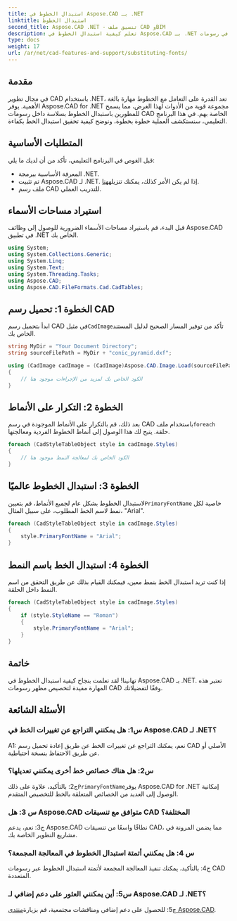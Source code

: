 ```yaml
---
title: استبدال الخطوط في Aspose.CAD بـ .NET
linktitle: استبدال الخطوط
second_title: Aspose.CAD .NET - تنسيق ملف CAD وBIM
description: تعلم كيفية استبدال الخطوط في Aspose.CAD بـ .NET دون عناء. اتبع دليلنا خطوة بخطوة لتخصيص الخط بشكل فعال في رسومات CAD الخاصة بك.
type: docs
weight: 17
url: /ar/net/cad-features-and-support/substituting-fonts/
---
```

## مقدمة

في مجال تطوير CAD باستخدام .NET، تعد القدرة على التعامل مع الخطوط مهارة بالغة الأهمية. يوفر Aspose.CAD for .NET مجموعة قوية من الأدوات لهذا الغرض، مما يسمح للمطورين باستبدال الخطوط بسلاسة داخل رسومات CAD الخاصة بهم. في هذا البرنامج التعليمي، سنستكشف العملية خطوة بخطوة، ونوضح كيفية تحقيق استبدال الخط بكفاءة.

## المتطلبات الأساسية

قبل الغوص في البرنامج التعليمي، تأكد من أن لديك ما يلي:

- المعرفة الأساسية ببرمجة .NET.
-  تم تثبيت Aspose.CAD لـ .NET. إذا لم يكن الأمر كذلك، يمكنك تنزيله[هنا](https://releases.aspose.com/cad/net/).
- ملف رسم CAD للتدريب العملي.

## استيراد مساحات الأسماء

قبل البدء، قم باستيراد مساحات الأسماء الضرورية للوصول إلى وظائف Aspose.CAD في تطبيق .NET الخاص بك.

```csharp
using System;
using System.Collections.Generic;
using System.Linq;
using System.Text;
using System.Threading.Tasks;
using Aspose.CAD;
using Aspose.CAD.FileFormats.Cad.CadTables;
```

## الخطوة 1: تحميل رسم CAD

 ابدأ بتحميل رسم CAD في مثيل`CadImage`تأكد من توفير المسار الصحيح لدليل المستند الخاص بك.

```csharp
string MyDir = "Your Document Directory";
string sourceFilePath = MyDir + "conic_pyramid.dxf";

using (CadImage cadImage = (CadImage)Aspose.CAD.Image.Load(sourceFilePath))
{
    // الكود الخاص بك لمزيد من الإجراءات موجود هنا
}
```

## الخطوة 2: التكرار على الأنماط

 بعد ذلك، قم بالتكرار على الأنماط الموجودة في رسم CAD باستخدام ملف`foreach` حلقة. يتيح لك هذا الوصول إلى أنماط الخطوط الفردية ومعالجتها.

```csharp
foreach (CadStyleTableObject style in cadImage.Styles)
{
    // الكود الخاص بك لمعالجة النمط موجود هنا
}
```

## الخطوة 3: استبدال الخطوط عالميًا

 لاستبدال الخطوط بشكل عام لجميع الأنماط، قم بتعيين`PrimaryFontName` خاصية لكل نمط لاسم الخط المطلوب، على سبيل المثال، "Arial".

```csharp
foreach (CadStyleTableObject style in cadImage.Styles)
{
    style.PrimaryFontName = "Arial";
}
```

## الخطوة 4: استبدال الخط باسم النمط

إذا كنت تريد استبدال الخط بنمط معين، فيمكنك القيام بذلك عن طريق التحقق من اسم النمط داخل الحلقة.

```csharp
foreach (CadStyleTableObject style in cadImage.Styles)
{
    if (style.StyleName == "Roman")
    {
        style.PrimaryFontName = "Arial";
    }
}
```

## خاتمة

تهانينا! لقد تعلمت بنجاح كيفية استبدال الخطوط في Aspose.CAD بـ .NET. تعتبر هذه المهارة مفيدة لتخصيص مظهر رسومات CAD وفقًا لتفضيلاتك.

## الأسئلة الشائعة

### س1: هل يمكنني التراجع عن تغييرات الخط في Aspose.CAD لـ .NET؟

A1: نعم، يمكنك التراجع عن تغييرات الخط عن طريق إعادة تحميل رسم CAD الأصلي أو عن طريق الاحتفاظ بنسخة احتياطية.

### س2: هل هناك خصائص خط أخرى يمكنني تعديلها؟

 ج2: بالتأكيد، علاوة على ذلك`PrimaryFontName`يوفر Aspose.CAD for .NET إمكانية الوصول إلى العديد من الخصائص المتعلقة بالخط للتخصيص المتقدم.

### س 3: هل Aspose.CAD متوافق مع تنسيقات CAD المختلفة؟

ج3: نعم، يدعم Aspose.CAD نطاقًا واسعًا من تنسيقات CAD، مما يضمن المرونة في مشاريع التطوير الخاصة بك.

### س 4: هل يمكنني أتمتة استبدال الخطوط في المعالجة المجمعة؟

ج4: بالتأكيد، يمكنك تنفيذ المعالجة المجمعة لأتمتة استبدال الخطوط عبر رسومات CAD المتعددة.

### س5: أين يمكنني العثور على دعم إضافي لـ Aspose.CAD لـ .NET؟

 ج5: للحصول على دعم إضافي ومناقشات مجتمعية، قم بزيارة[منتدى Aspose.CAD](https://forum.aspose.com/c/cad/19).

